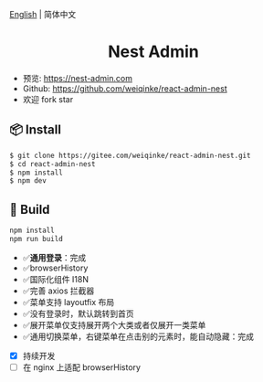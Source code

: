 [English](./README.md) | 简体中文

<h1 align="center">Nest Admin</h1>

- 预览: https://nest-admin.com
- Github: https://github.com/weiqinke/react-admin-nest
- 欢迎 fork star

## 📦 Install

```bash
$ git clone https://gitee.com/weiqinke/react-admin-nest.git
$ cd react-admin-nest
$ npm install
$ npm dev
```

## 🔨 Build

```bash
npm install
npm run build
```

- :white_check_mark:**通用登录**：完成
- :white_check_mark:browserHistory
- :white_check_mark:国际化组件 I18N
- :white_check_mark:完善 axios 拦截器
- :white_check_mark:菜单支持 layoutfix 布局
- :white_check_mark:没有登录时，默认跳转到首页
- :white_check_mark:展开菜单仅支持展开两个大类或者仅展开一类菜单
- :white_check_mark:通用切换菜单，右键菜单在点击别的元素时，能自动隐藏：完成
- [x] 持续开发
- [ ] 在 nginx 上适配 browserHistory
